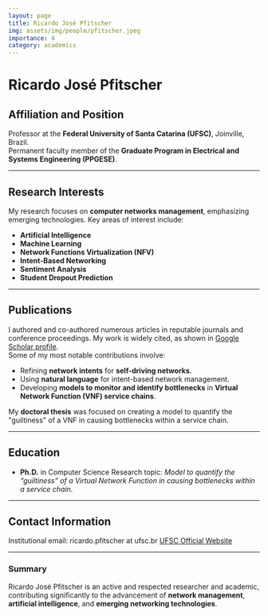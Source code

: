 ```yaml
---
layout: page
title: Ricardo José Pfitscher
img: assets/img/people/pfitscher.jpeg
importance: 4
category: academics 
---
```


# Ricardo José Pfitscher

## Affiliation and Position
Professor at the **Federal University of Santa Catarina (UFSC)**, Joinville, Brazil.  
Permanent faculty member of the **Graduate Program in Electrical and Systems Engineering (PPGESE)**.

---

## Research Interests
My research focuses on **computer networks management**, emphasizing emerging technologies. Key areas of interest include:

- **Artificial Intelligence**
- **Machine Learning**
- **Network Functions Virtualization (NFV)**
- **Intent-Based Networking**
- **Sentiment Analysis**
- **Student Dropout Prediction**

---

## Publications
I authored and co-authored numerous articles in reputable journals and conference proceedings. My work is widely cited, as shown in [Google Scholar profile](https://scholar.google.com/citations?user=6SfqEvIAAAAJ).  
Some of my most notable contributions involve:

- Refining **network intents** for **self-driving networks**.
- Using **natural language** for intent-based network management.
- Developing **models to monitor and identify bottlenecks** in **Virtual Network Function (VNF) service chains**.

My **doctoral thesis** was focused on creating a model to quantify the "guiltiness" of a VNF in causing bottlenecks within a service chain.

---

## Education
- **Ph.D.** in Computer Science 
  Research topic: *Model to quantify the “guiltiness” of a Virtual Network Function in causing bottlenecks within a service chain*.

---

## Contact Information
Institutional email: ricardo.pfitscher at ufsc.br
[UFSC Official Website](https://www.ufsc.br)

---

### Summary
Ricardo José Pfitscher is an active and respected researcher and academic, contributing significantly to the advancement of **network management**, **artificial intelligence**, and **emerging networking technologies**.

